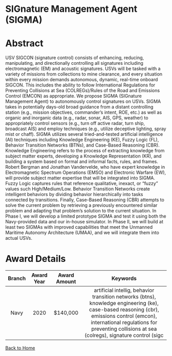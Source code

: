 
SIGnature Management Agent (SIGMA)
==================================

# Abstract


USV SIGCON (signature control) consists of enhancing, reducing, manipulating, and directionally controlling all signatures including electromagnetic (EM) and acoustic signatures. USVs will be tasked with a variety of missions from collections to mine clearance, and every situation within every mission demands autonomous, dynamic, real-time onboard SIGCON. This includes the ability to follow International Regulations for Preventing Collisions at Sea (COLREGs)/Rules of the Road and Emissions Control (EMCON) as appropriate. We propose SIGMA (SIGnature Management Agent) to autonomously control signatures on USVs. SIGMA takes in potentially days-old broad guidance from a distant controlling station (e.g., mission objectives, commander’s intent, ROE, etc.) as well as organic and inorganic data (e.g., radar, sonar, AIS, GPS, weather) to appropriately control sensors (e.g., turn off active radar, turn ship, broadcast AIS) and employ techniques (e.g., utilize deceptive lighting, spray mist or chaff). SIGMA utilizes several tried-and-tested artificial intelligence (AI) techniques including Knowledge Engineering (KE), Fuzzy Logic (FL), Behavior Transition Networks (BTNs), and Case-Based Reasoning (CBR). Knowledge Engineering refers to the process of extracting knowledge from subject matter experts, developing a Knowledge Representation (KR), and building a system based on formal and informal facts, rules, and frames. Robert Bergman and Jonathan Vandervelde, who have expert knowledge in Electromagnetic Spectrum Operations (EMSO) and Electronic Warfare (EW), will provide subject matter expertise that will be integrated into SIGMA. Fuzzy Logic captures rules that reference qualitative, inexact, or “fuzzy” values such High/Medium/Low. Behavior Transition Networks create intelligent behaviors by dividing behavior hierarchically into tasks connected by transitions. Finally, Case-Based Reasoning (CBR) attempts to solve the current problem by retrieving a previously encountered similar problem and adapting that problem’s solution to the current situation. In Phase I, we will develop a limited prototype SIGMA and test it using both the Navy-provided data and our in-house simulator. In Phase II, we will build at least two SIGMAs with improved capabilities that meet the Unmanned Maritime Autonomy Architecture (UMAA), and we will integrate them into actual USVs.  

# Award Details

|Branch|Award Year|Award Amount|Keywords|
| :---: | :---: | :---: | :---: |
|Navy|2020|$140,000|artificial intellig, behavior transition networks (btns), knowledge engineering (ke), case-based reasoning (cbr), emissions control (emcon), international regulations for preventing collisions at sea (colregs), signature control (sigc|
  
  


[Back to Home](https://github.com/chrischow/dod_sbir_awards/Reports/JH/#2167)